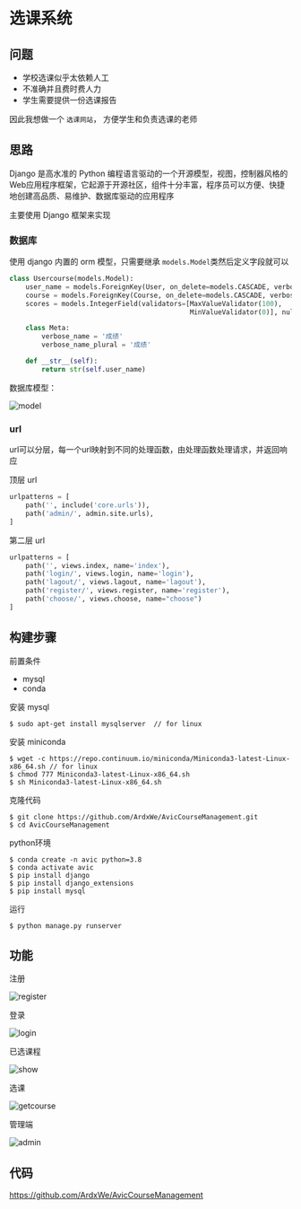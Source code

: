 # 选课系统

## 问题

- 学校选课似乎太依赖人工
- 不准确并且费时费人力
- 学生需要提供一份选课报告

因此我想做一个 `选课网站`， 方便学生和负责选课的老师

## 思路

Django 是高水准的 Python 编程语言驱动的一个开源模型，视图，控制器风格的Web应用程序框架，它起源于开源社区，组件十分丰富，程序员可以方便、快捷地创建高品质、易维护、数据库驱动的应用程序

主要使用 Django 框架来实现

### 数据库

使用 django 内置的 orm 模型，只需要继承 `models.Model`类然后定义字段就可以

```Python
class Usercourse(models.Model):
    user_name = models.ForeignKey(User, on_delete=models.CASCADE, verbose_name="用户")
    course = models.ForeignKey(Course, on_delete=models.CASCADE, verbose_name="课程")
    scores = models.IntegerField(validators=[MaxValueValidator(100),
                                             MinValueValidator(0)], null=True, verbose_name="分数")

    class Meta:
        verbose_name = '成绩'
        verbose_name_plural = '成绩'

    def __str__(self):
        return str(self.user_name)
```

数据库模型：

![model](./model.png)

### url

url可以分层，每一个url映射到不同的处理函数，由处理函数处理请求，并返回响应

顶层 url

```Python
urlpatterns = [
    path('', include('core.urls')),
    path('admin/', admin.site.urls),
]
```

第二层 url

```Python
urlpatterns = [
    path('', views.index, name='index'),
    path('login/', views.login, name='login'),
    path('lagout/', views.lagout, name='lagout'),
    path('register/', views.register, name='register'),
    path('choose/', views.choose, name="choose")
]
```

## 构建步骤

前置条件

- mysql
- conda

安装 mysql

```
$ sudo apt-get install mysqlserver  // for linux
```

安装 miniconda

```
$ wget -c https://repo.continuum.io/miniconda/Miniconda3-latest-Linux-x86_64.sh // for linux
$ chmod 777 Miniconda3-latest-Linux-x86_64.sh
$ sh Miniconda3-latest-Linux-x86_64.sh
```

克隆代码
```
$ git clone https://github.com/ArdxWe/AvicCourseManagement.git
$ cd AvicCourseManagement
```

python环境
```
$ conda create -n avic python=3.8
$ conda activate avic
$ pip install django
$ pip install django_extensions
$ pip install mysql
```

运行

```
$ python manage.py runserver
```

## 功能

注册

![register](./register.png)

登录

![login](./login.png)

已选课程

![show](./show.png)

选课

![getcourse](./getcourse.png)

管理端

![admin](./admin.png)

## 代码

https://github.com/ArdxWe/AvicCourseManagement


